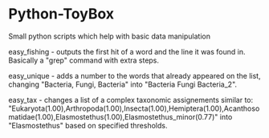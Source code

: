 # Python-ToyBox
Small python scripts which help with basic data manipulation


easy_fishing - outputs the first hit of a word and the line it was found in. Basically a "grep" command with extra steps.

easy_unique - adds a number to the words that already appeared on the list, changing "Bacteria, Fungi, Bacteria" into "Bacteria Fungi Bacteria_2".

easy_tax - changes a list of a complex taxonomic assignements similar to: "Eukaryota(1.00),Arthropoda(1.00),Insecta(1.00),Hemiptera(1.00),Acanthosomatidae(1.00),Elasmostethus(1.00),Elasmostethus_minor(0.77)" into "Elasmostethus" based on specified thresholds.
